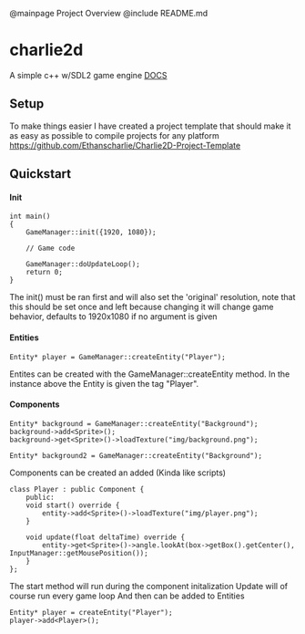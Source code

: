 @mainpage Project Overview
@include README.md
# charlie2d
A simple c++ w/SDL2 game engine
[DOCS](https://ethanscharlie.github.io/charlie2d/)

## Setup
To make things easier I have created a project template that should 
make it as easy as possible to compile projects for any platform
https://github.com/Ethanscharlie/Charlie2D-Project-Template

## Quickstart
#### Init
```
int main()
{   
    GameManager::init({1920, 1080});

    // Game code

    GameManager::doUpdateLoop();
    return 0;
}
```
The init() must be ran first and will also set the 'original' resolution, 
note that this should be set once and left because changing it will change
game behavior, defaults to 1920x1080 if no argument is given

#### Entities
```
Entity* player = GameManager::createEntity("Player");
```
Entites can be created with the GameManager::createEntity method.
In the instance above the Entity is given the tag "Player".

#### Components
```
Entity* background = GameManager::createEntity("Background");
background->add<Sprite>();
background->get<Sprite>()->loadTexture("img/background.png");

Entity* background2 = GameManager::createEntity("Background");
```

Components can be created an added (Kinda like scripts)
```
class Player : public Component {
    public:
    void start() override {
        entity->add<Sprite>()->loadTexture("img/player.png");
    }

    void update(float deltaTime) override {
        entity->get<Sprite>()->angle.lookAt(box->getBox().getCenter(), InputManager::getMousePosition());
    }
};
```
The start method will run during the component initalization
Update will of course run every game loop
And then can be added to Entities
```
Entity* player = createEntity("Player");
player->add<Player>();
```
